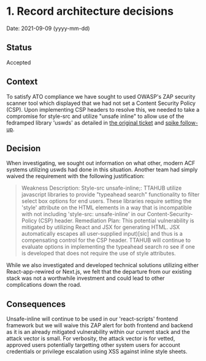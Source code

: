 # 1. Record architecture decisions

Date: 2021-09-09 (yyyy-mm-dd)

## Status

Accepted

## Context

To satisfy ATO compliance we have sought to used OWASP's ZAP security scanner tool which displayed that we had not set a Content Security Policy (CSP). Upon implementing CSP headers to resolve this, we needed to take a compromise for style-src and utilize "unsafe inline" to allow use of the fedramped library 'uswds' as detailed in [the original ticket](https://github.com/raft-tech/TANF-app/issues/907) and [spike follow-up](https://github.com/raft-tech/TANF-app/issues/1208). 

## Decision

When investigating, we sought out information on what other, modern ACF systems utilizing uswds had done in this situation. Another team had simply waived the requirement with the following justification: 

> Weakness Description: Style-src unsafe-inline;: TTAHUB utilize javascript libraries to provide "typeahead search" functionality to filter select box options for end users. These libraries require setting the 'style' attribute on the HTML elements in a way that is incompatible with not including 'style-src: unsafe-inline' in our Content-Security-Policy (CSP) header.
> Remediation Plan: This potential vulnerability is mitigated by utilizing React and JSX for generating HTML. JSX automatically escapes all user-supplied input)[sic] and thus is a compensating control for the CSP header.
> TTAHUB will continue to evaluate options in implementing the typeahead search ro see if one is developed that does not require the use of style attributes.

While we also investigated and developed technical solutions utilizing either React-app-rewired or Next.js, we felt that the departure from our existing stack was not a worthwhile investment and could lead to other complications down the road.

## Consequences
Unsafe-inline will continue to be used in our 'react-scripts' frontend framework but we will waive this ZAP alert for both frontend and backend as it is an already mitigated vulnerability within our current stack and the attack vector is small. For verbosity, the attack vector is for vetted, approved users potentially targetting other system users for account credentials or privilege escalation using XSS against inline style sheets.

